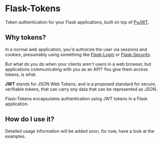 Flask-Tokens
============

Token authentication for your Flask applications, built on top of [PyJWT](https://github.com/progrium/pyjwt/).

Why tokens?
-----------

In a normal web application, you'd authorize the user via sessions and cookies, presumably using something like [Flask-Login](https://flask-login.readthedocs.org/en/latest/) or [Flask-Security](https://pythonhosted.org/Flask-Security/).

But what do you do when your clients aren't users in a web browser, but applications communicating with you as an API? You give them access tokens, is what.

**JWT** stands for JSON Web Tokens, and is a proposed standard for secure, verifiable tokens, that can carry any data that can be represented as JSON.

Flask-Tokens encapsulates authentication using JWT tokens in a Flask application.

How do I use it?
----------------

Detailed usage information will be added soon, for now, have a look at the examples.
